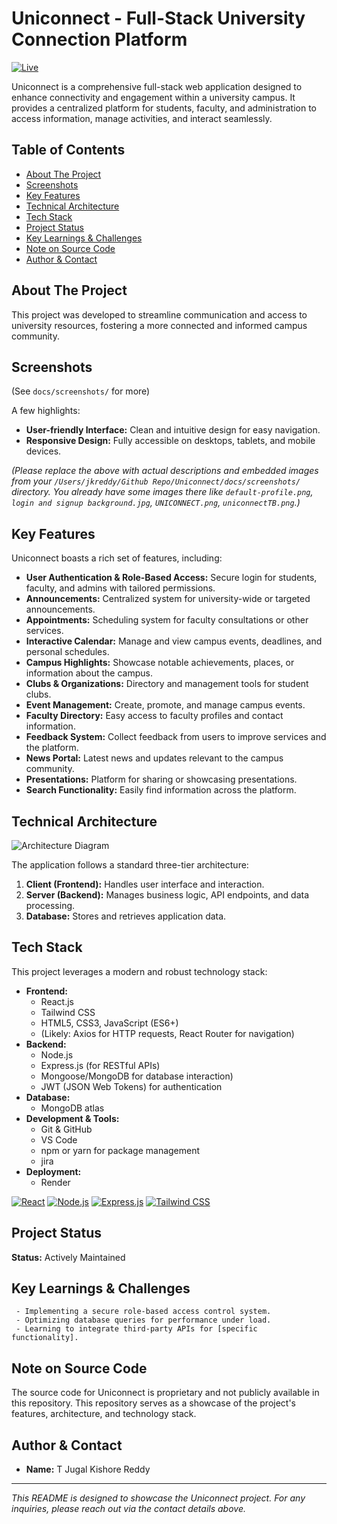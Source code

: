 # Uniconnect - Full-Stack University Connection Platform

[![Live](https://img.shields.io/badge/Live-brightgreen?style=for-the-badge)](https://www.uni-connect.live) <!-- TODO: Add your live demo link here -->

Uniconnect is a comprehensive full-stack web application designed to enhance connectivity and engagement within a university campus. It provides a centralized platform for students, faculty, and administration to access information, manage activities, and interact seamlessly.

## Table of Contents
- [About The Project](#about-the-project)
- [Screenshots](#screenshots)
- [Key Features](#key-features)
- [Technical Architecture](#technical-architecture)
- [Tech Stack](#tech-stack)
- [Project Status](#project-status)
- [Key Learnings & Challenges](#key-learnings--challenges)
- [Note on Source Code](#note-on-source-code)
- [Author & Contact](#author--contact)

## About The Project

<!-- TODO: Expand this section with a more detailed overview of Uniconnect. What problem does it solve? Who is the target audience? -->

This project was developed to streamline communication and access to university resources, fostering a more connected and informed campus community.

## Screenshots

<!-- TODO: Add 2-3 compelling screenshots of your application.
     You can embed them directly or link to them in the `docs/screenshots/` folder.
     Example:
     ![Login Page](docs/screenshots/login.png)
     ![Dashboard](docs/screenshots/dashboard.png)
-->
(See `docs/screenshots/` for more)

A few highlights:

*   **User-friendly Interface:** Clean and intuitive design for easy navigation.
*   **Responsive Design:** Fully accessible on desktops, tablets, and mobile devices.

*(Please replace the above with actual descriptions and embedded images from your `/Users/jkreddy/Github Repo/Uniconnect/docs/screenshots/` directory. You already have some images there like `default-profile.png`, `login and signup background.jpg`, `UNICONNECT.png`, `uniconnectTB.png`.)*

## Key Features

Uniconnect boasts a rich set of features, including:

*   **User Authentication & Role-Based Access:** Secure login for students, faculty, and admins with tailored permissions.
*   **Announcements:** Centralized system for university-wide or targeted announcements.
*   **Appointments:** Scheduling system for faculty consultations or other services.
*   **Interactive Calendar:** Manage and view campus events, deadlines, and personal schedules.
*   **Campus Highlights:** Showcase notable achievements, places, or information about the campus.
*   **Clubs & Organizations:** Directory and management tools for student clubs.
*   **Event Management:** Create, promote, and manage campus events.
*   **Faculty Directory:** Easy access to faculty profiles and contact information.
*   **Feedback System:** Collect feedback from users to improve services and the platform.
*   **News Portal:** Latest news and updates relevant to the campus community.
*   **Presentations:** Platform for sharing or showcasing presentations.
*   **Search Functionality:** Easily find information across the platform.

<!-- TODO: Elaborate on 1-2 key features that you are most proud of or that are unique. -->

## Technical Architecture

<!-- TODO: Create a high-level architecture diagram (e.g., using draw.io or similar tool) and save it as `docs/architecture.png`.
     Describe the architecture briefly below.
     Example:
     Uniconnect is built using a client-server architecture. The frontend is a single-page application (SPA) that communicates with a RESTful API backend.
-->

![Architecture Diagram](docs/architecture.png) <!-- Placeholder for your diagram -->

The application follows a standard three-tier architecture:
1.  **Client (Frontend):** Handles user interface and interaction.
2.  **Server (Backend):** Manages business logic, API endpoints, and data processing.
3.  **Database:** Stores and retrieves application data.

## Tech Stack

This project leverages a modern and robust technology stack:

*   **Frontend:**
    *   React.js
    *   Tailwind CSS
    *   HTML5, CSS3, JavaScript (ES6+)
    *   (Likely: Axios for HTTP requests, React Router for navigation)
*   **Backend:**
    *   Node.js
    *   Express.js (for RESTful APIs)
    *   Mongoose/MongoDB for database interaction)
    *   JWT (JSON Web Tokens) for authentication
*   **Database:**
    *   MongoDB atlas
*   **Development & Tools:**
    *   Git & GitHub
    *   VS Code
    *   npm or yarn for package management
    *   jira
*   **Deployment:**
    *   Render

[![React](https://img.shields.io/badge/React-20232A?style=for-the-badge&logo=react&logoColor=61DAFB)](https://reactjs.org/)
[![Node.js](https://img.shields.io/badge/Node.js-339933?style=for-the-badge&logo=nodedotjs&logoColor=white)](https://nodejs.org/)
[![Express.js](https://img.shields.io/badge/Express.js-000000?style=for-the-badge&logo=express&logoColor=white)](https://expressjs.com/)
[![Tailwind CSS](https://img.shields.io/badge/Tailwind_CSS-38B2AC?style=for-the-badge&logo=tailwind-css&logoColor=white)](https://tailwindcss.com/)


## Project Status

**Status:** Actively Maintained

## Key Learnings & Challenges
     - Implementing a secure role-based access control system.
     - Optimizing database queries for performance under load.
     - Learning to integrate third-party APIs for [specific functionality].

## Note on Source Code

The source code for Uniconnect is proprietary and not publicly available in this repository. This repository serves as a showcase of the project's features, architecture, and technology stack.

## Author & Contact

- **Name:** T Jugal Kishore Reddy

---

*This README is designed to showcase the Uniconnect project. For any inquiries, please reach out via the contact details above.*
